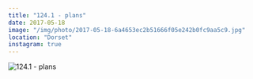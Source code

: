 ```yaml
---
title: "124.1 - plans"
date: 2017-05-18
image: "/img/photo/2017-05-18-6a4653ec2b51666f05e242b0fc9aa5c9.jpg"
location: "Dorset"
instagram: true
---
```


![124.1 - plans](/img/photo/2017-05-18-6a4653ec2b51666f05e242b0fc9aa5c9.jpg)
